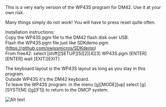This is a very early version of the WP43S program for DM42. Use it at your own risk.  

Many things simply do not work! You will have to press reset quite often.  

Installation instructions:  
Copy the WP43S.pgm file to the DM42 flash disk over USB.  
Flash the WP43S.pgm file just like SDKdemo.pgm (https://github.com/swissmicros/SDKdemo)  
From free42: select [shift][SETUP][5][2][4][3] WP43S.pgm [ENTER][ENTER] wait [EXIT][EXIT]  

The keyboard layout is the WP43S layout as long as you stay in this program.  
Outside WP43S it's the DM42 keyboard.  
To leave the WP43S program: in the menu [g][MODE][up] select [g][SYSTEM] ([g][F1]) to return to the DMCP system.

![Alt text](https://gitlab.com/Over_score/wp43s/uploads/ac891c572162919dd8f60516c51edba2/image.png "DM42")
